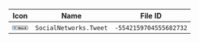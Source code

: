 | Icon | Name | File ID |
| ---  | ---  | ---     |
| ![](SocialNetworks.Tweet.png) | `SocialNetworks.Tweet` | `-5542159704555682732` |
